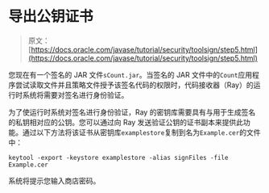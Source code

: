 # 导出公钥证书

> 原文： [https://docs.oracle.com/javase/tutorial/security/toolsign/step5.html](https://docs.oracle.com/javase/tutorial/security/toolsign/step5.html)

您现在有一个签名的 JAR 文件`sCount.jar`。当签名的 JAR 文件中的`Count`应用程序尝试读取文件并且策略文件授予该签名代码的权限时，代码接收器（Ray）的运行时系统将需要对签名进行身份验证。

为了使运行时系统对签名进行身份验证，Ray 的密钥库需要具有与用于生成签名的私钥相对应的公钥。您可以通过向 Ray 发送验证公钥的证书副本来提供此功能。通过以下方法将该证书从密钥库`examplestore`复制到名为`Example.cer`的文件中：

```
keytool -export -keystore examplestore -alias signFiles -file Example.cer

```

系统将提示您输入商店密码。
